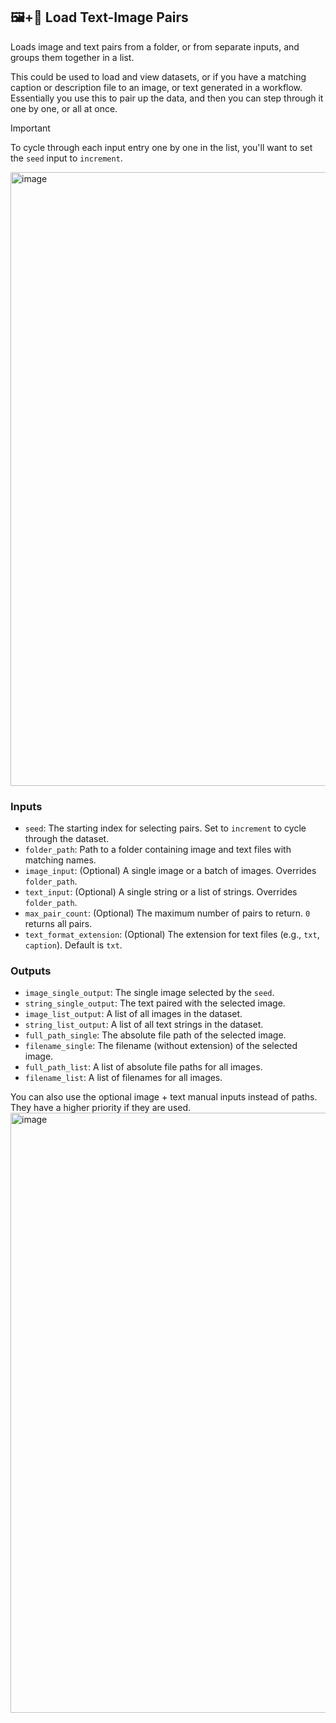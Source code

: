 ## 🖼️+📝 Load Text-Image Pairs

Loads image and text pairs from a folder, or from separate inputs, and groups them together in a list.

This could be used to load and view datasets, or if you have a matching caption or description file to an image, or text generated in a workflow. Essentially you use this to pair up the data, and then you can step through it one by one, or all at once.

> [!IMPORTANT]
> To cycle through each input entry one by one in the list, you'll want to set the `seed` input to `increment`.

<img width="1646" height="982" alt="image" src="https://github.com/user-attachments/assets/5dfca806-2245-4c96-9e34-6216ec1609aa" />

### Inputs
-   `seed`: The starting index for selecting pairs. Set to `increment` to cycle through the dataset.
-   `folder_path`: Path to a folder containing image and text files with matching names.
-   `image_input`: (Optional) A single image or a batch of images. Overrides `folder_path`.
-   `text_input`: (Optional) A single string or a list of strings. Overrides `folder_path`.
-   `max_pair_count`: (Optional) The maximum number of pairs to return. `0` returns all pairs.
-   `text_format_extension`: (Optional) The extension for text files (e.g., `txt`, `caption`). Default is `txt`.

### Outputs
-   `image_single_output`: The single image selected by the `seed`.
-   `string_single_output`: The text paired with the selected image.
-   `image_list_output`: A list of all images in the dataset.
-   `string_list_output`: A list of all text strings in the dataset.
-   `full_path_single`: The absolute file path of the selected image.
-   `filename_single`: The filename (without extension) of the selected image.
-   `full_path_list`: A list of absolute file paths for all images.
-   `filename_list`: A list of filenames for all images.

You can also use the optional image + text manual inputs instead of paths. They have a higher priority if they are used.
<img width="2245" height="960" alt="image" src="https://github.com/user-attachments/assets/c285c150-dad2-4ca4-b475-c64cfb02ed24" />
